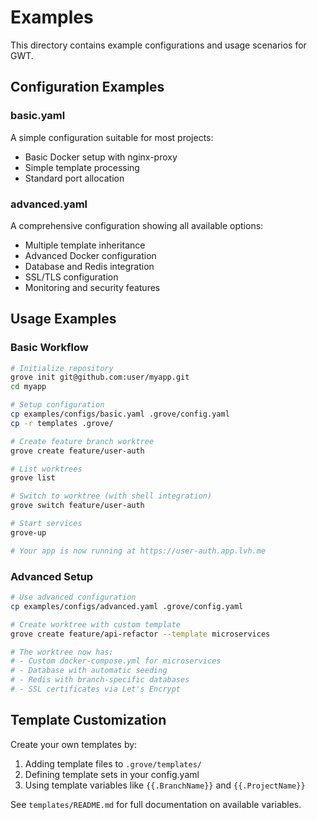 # Examples

This directory contains example configurations and usage scenarios for GWT.

## Configuration Examples

### basic.yaml
A simple configuration suitable for most projects:
- Basic Docker setup with nginx-proxy
- Simple template processing
- Standard port allocation

### advanced.yaml
A comprehensive configuration showing all available options:
- Multiple template inheritance
- Advanced Docker configuration
- Database and Redis integration
- SSL/TLS configuration
- Monitoring and security features

## Usage Examples

### Basic Workflow

```bash
# Initialize repository
grove init git@github.com:user/myapp.git
cd myapp

# Setup configuration
cp examples/configs/basic.yaml .grove/config.yaml
cp -r templates .grove/

# Create feature branch worktree
grove create feature/user-auth

# List worktrees
grove list

# Switch to worktree (with shell integration)
grove switch feature/user-auth

# Start services
grove-up

# Your app is now running at https://user-auth.app.lvh.me
```

### Advanced Setup

```bash
# Use advanced configuration
cp examples/configs/advanced.yaml .grove/config.yaml

# Create worktree with custom template
grove create feature/api-refactor --template microservices

# The worktree now has:
# - Custom docker-compose.yml for microservices
# - Database with automatic seeding
# - Redis with branch-specific databases
# - SSL certificates via Let's Encrypt
```

## Template Customization

Create your own templates by:

1. Adding template files to `.grove/templates/`
2. Defining template sets in your config.yaml
3. Using template variables like `{{.BranchName}}` and `{{.ProjectName}}`

See `templates/README.md` for full documentation on available variables.